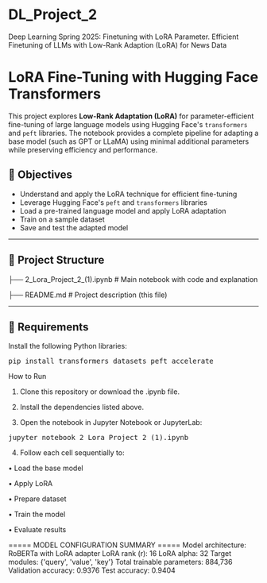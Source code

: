 # DL_Project_2
Deep Learning Spring 2025: Finetuning with LoRA Parameter. Efficient Finetuning of LLMs with Low-Rank Adaption (LoRA) for News Data
# LoRA Fine-Tuning with Hugging Face Transformers

This project explores **Low-Rank Adaptation (LoRA)** for parameter-efficient fine-tuning of large language models using Hugging Face's `transformers` and `peft` libraries. The notebook provides a complete pipeline for adapting a base model (such as GPT or LLaMA) using minimal additional parameters while preserving efficiency and performance.

## 📌 Objectives

- Understand and apply the LoRA technique for efficient fine-tuning
- Leverage Hugging Face's `peft` and `transformers` libraries
- Load a pre-trained language model and apply LoRA adaptation
- Train on a sample dataset
- Save and test the adapted model

---

## 📁 Project Structure

├── 2_Lora_Project_2_(1).ipynb   # Main notebook with code and explanation

├── README.md                    # Project description (this file)

---

## 🔧 Requirements

Install the following Python libraries:

<pre>
pip install transformers datasets peft accelerate
</pre>

How to Run

1.	Clone this repository or download the .ipynb file.
 
2.	Install the dependencies listed above.
 
3.	Open the notebook in Jupyter Notebook or JupyterLab:

<pre>
jupyter notebook 2_Lora_Project_2_(1).ipynb
</pre>


4.	Follow each cell sequentially to:
 
•	Load the base model

•	Apply LoRA

•	Prepare dataset

•	Train the model

•	Evaluate results

===== MODEL CONFIGURATION SUMMARY =====
Model architecture: RoBERTa with LoRA adapter
LoRA rank (r): 16
LoRA alpha: 32
Target modules: {'query', 'value', 'key'}
Total trainable parameters: 884,736
Validation accuracy: 0.9376
Test accuracy: 0.9404
